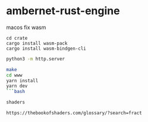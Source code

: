 # ambernet-rust-engine

macos fix wasm
```shell
cd crate
cargo install wasm-pack 
cargo install wasm-bindgen-cli
```

```bash
python3 -m http.server
```

```bash
make
cd www
yarn install
yarn dev
```bash

shaders

https://thebookofshaders.com/glossary/?search=fract